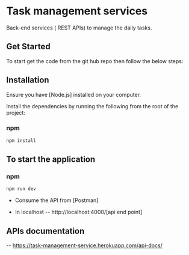 
# Task management services

Back-end services ( REST APIs) to manage the daily tasks.

## Get Started

To start get the code from the git hub repo then follow the below steps:

## Installation

Ensure you have [Node.js] installed on your computer.

Install the dependencies by running the following from the root of the project:

### npm

```bash
npm install 
```

## To start the application 

### npm

```bash
npm run dev 
```

- Consume the API from [Postman]

- In localhost -- http://localhost:4000/[api end point]


## APIs documentation

-- https://task-management-service.herokuapp.com/api-docs/





